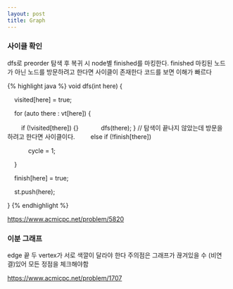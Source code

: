 ```yaml
---
layout: post
title: Graph
---
```


### 사이클 확인

dfs로 preorder 탐색 후 복귀 시 node별 finished를 마킹한다.
finished 마킹된 노드가 아닌 노드를 방문하려고 한다면 사이클이 존재한다
코드를 보면 이해가 빠르다


{% highlight java %}
void dfs(int here) {

    visited[here] = true;

    for (auto there : vt[here]) {

        if (!visited[there]) {}
            dfs(there); 
        } // 탐색이 끝나지 않았는데 방문을 하려고 한다면 사이클이다.
        else if (!finish[there])

            cycle = 1;

    }

    finish[here] = true;

    st.push(here);

}
{% endhighlight %}


https://www.acmicpc.net/problem/5820

### 이분 그래프
edge 끝 두 vertex가 서로 색깔이 달라야 한다
주의점은 그래프가 끊겨있을 수 (비연결)있어 모든 정점을 체크해야함

https://www.acmicpc.net/problem/1707

